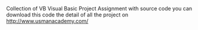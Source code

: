 Collection of VB Visual Basic Project Assignment with source code you can download this code the detail of all the project on http://www.usmanacademy.com/